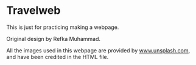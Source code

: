 # Travelweb

This is just for practicing making a webpage.

Original design by Refka Muhammad.

All the images used in this webpage are provided by www.unsplash.com, and have been credited in the HTML file.
